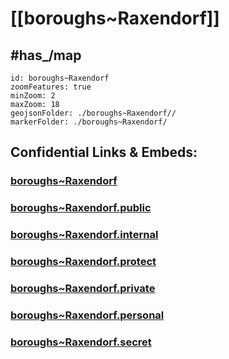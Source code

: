 # [[boroughs~Raxendorf]] 


## #has_/map  



```leaflet
id: boroughs~Raxendorf
zoomFeatures: true 
minZoom: 2 
maxZoom: 18
geojsonFolder: ./boroughs~Raxendorf//
markerFolder: ./boroughs~Raxendorf/
```


## Confidential Links & Embeds: 

### [boroughs~Raxendorf](/_Standards/Earth/Continent/Europe/Europe~Central/Austria/Austrias_States/Niederösterreich/counties~NÖ/Melk/cities~Melk/Raxendorf/boroughs~Raxendorf.md) 

### [boroughs~Raxendorf.public](/_public/Earth/Continent/Europe/Europe~Central/Austria/Austrias_States/Niederösterreich/counties~NÖ/Melk/cities~Melk/Raxendorf/boroughs~Raxendorf.public.md) 

### [boroughs~Raxendorf.internal](/_internal/Earth/Continent/Europe/Europe~Central/Austria/Austrias_States/Niederösterreich/counties~NÖ/Melk/cities~Melk/Raxendorf/boroughs~Raxendorf.internal.md) 

### [boroughs~Raxendorf.protect](/_protect/Earth/Continent/Europe/Europe~Central/Austria/Austrias_States/Niederösterreich/counties~NÖ/Melk/cities~Melk/Raxendorf/boroughs~Raxendorf.protect.md) 

### [boroughs~Raxendorf.private](/_private/Earth/Continent/Europe/Europe~Central/Austria/Austrias_States/Niederösterreich/counties~NÖ/Melk/cities~Melk/Raxendorf/boroughs~Raxendorf.private.md) 

### [boroughs~Raxendorf.personal](/_personal/Earth/Continent/Europe/Europe~Central/Austria/Austrias_States/Niederösterreich/counties~NÖ/Melk/cities~Melk/Raxendorf/boroughs~Raxendorf.personal.md) 

### [boroughs~Raxendorf.secret](/_secret/Earth/Continent/Europe/Europe~Central/Austria/Austrias_States/Niederösterreich/counties~NÖ/Melk/cities~Melk/Raxendorf/boroughs~Raxendorf.secret.md)

